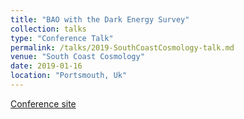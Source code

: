 ```yaml
---
title: "BAO with the Dark Energy Survey"
collection: talks
type: "Conference Talk"
permalink: /talks/2019-SouthCoastCosmology-talk.md
venue: "South Coast Cosmology"
date: 2019-01-16
location: "Portsmouth, Uk"
---
```


[Conference site](https://www.icg.port.ac.uk/2018/11/south-coast-cosmology-icg/)
